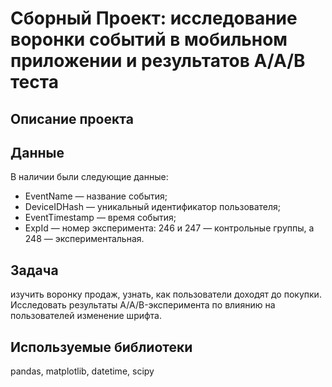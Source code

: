 # **Сборный Проект: исследование воронки событий в мобильном приложении и результатов А/А/В теста**  

## **Описание проекта**

## **Данные**  

В наличии были следующие данные: 

- EventName — название события;  
- DeviceIDHash — уникальный идентификатор пользователя;  
- EventTimestamp — время события;  
- ExpId — номер эксперимента: 246 и 247 — контрольные группы, а 248 — экспериментальная.  

## **Задача**  

изучить воронку продаж, узнать, как пользователи доходят до покупки. Исследовать результаты A/A/B-эксперимента по влиянию на пользователей изменение шрифта.  

## **Используемые библиотеки**

pandas, matplotlib, datetime, scipy

